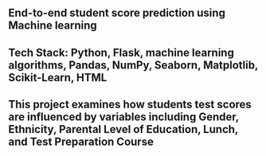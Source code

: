 ## End-to-end student score prediction using Machine learning
## Tech Stack: Python, Flask, machine learning algorithms, Pandas, NumPy, Seaborn, Matplotlib, Scikit-Learn, HTML
## This project examines how students test scores are influenced by variables including Gender, Ethnicity, Parental Level of Education, Lunch, and Test Preparation Course

